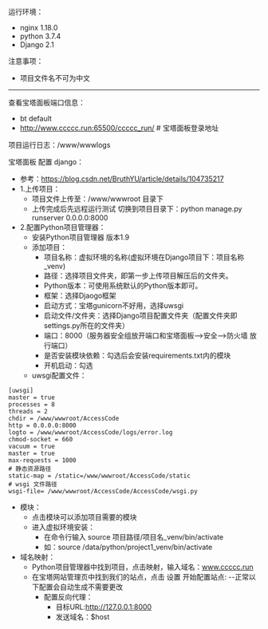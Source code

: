 运行环境：
- nginx 1.18.0
- python 3.7.4
- Django 2.1

注意事项：
- 项目文件名不可为中文
******
查看宝塔面板端口信息：
   - bt default
   - http://www.ccccc.run:65500/ccccc_run/  # 宝塔面板登录地址

项目运行日志：/www/wwwlogs


宝塔面板 配置 django：
   - 参考：https://blog.csdn.net/BruthYU/article/details/104735217
   - 1.上传项目：
     - 项目文件上传至：/www/wwwroot 目录下
     - 上传完成后先远程运行测试 切换到项目目录下：python manage.py runserver 0.0.0.0:8000
   - 2.配置Python项目管理器：
       - 安装Python项目管理器 版本1.9
       - 添加项目：            
            - 项目名称：虚拟环境的名称(虚拟环境在Django项目下：项目名称_venv)
            - 路径：选择项目文件夹，即第一步上传项目解压后的文件夹。
            - Python版本：可使用系统默认的Python版本即可。
            - 框架：选择Djaogo框架
            - 启动方式：宝塔gunicorn不好用，选择uwsgi
            - 启动文件/文件夹：选择Django项目配置文件夹（配置文件夹即settings.py所在的文件夹）
            - 端口：8000（服务器安全组放开端口和宝塔面板-->安全-->防火墙 放行端口）
            - 是否安装模块依赖：勾选后会安装requirements.txt内的模块
            - 开机启动：勾选
       - uwsgi配置文件：
              
       
    [uwsgi]
    master = true
    processes = 8
    threads = 2
    chdir = /www/wwwroot/AccessCode
    http = 0.0.0.0:8000
    logto = /www/wwwroot/AccessCode/logs/error.log
    chmod-socket = 660
    vacuum = true
    master = true
    max-requests = 1000
    # 静态资源路径
    static-map = /static=/www/wwwroot/AccessCode/static
    # wsgi 文件路径
    wsgi-file= /www/wwwroot/AccessCode/AccessCode/wsgi.py
 - 模块：
    - 点击模块可以添加项目需要的模块
    - 进入虚拟环境安装：
        - 在命令行输入 source 项目路径/项目名_venv/bin/activate
        - 如：source /data/python/project1_venv/bin/activate
 - 域名映射：
    - Python项目管理器中找到项目，点击映射，输入域名：www.ccccc.run
    - 在宝塔网站管理页中找到我们的站点，点击 设置 开始配置站点:
        --正常以下配置会自动生成不需要更改
        - 配置反向代理：
            - 目标URL:http://127.0.0.1:8000
            - 发送域名：$host
